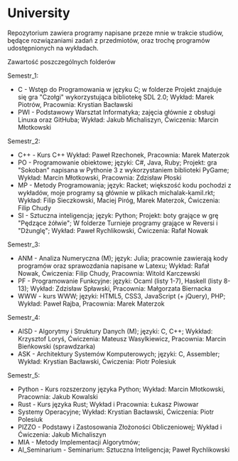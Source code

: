# University

Repozytorium zawiera programy napisane przeze mnie w trakcie studiów, będące rozwiązaniami zadań z przedmiotów, oraz trochę programów udostępnionych na wykładach.

Zawartość poszczególnych folderów

Semestr_1:
  - C - Wstęp do Programowania w języku C; w folderze Projekt znajduje się gra "Czołgi" wykorzystująca bibliotekę SDL 2.0;
    Wykład: Marek Piotrów, Pracownia: Krystian Bacławski
  - PWI - Podstawowy Warsztat Informatyka; zajęcia głównie z obsługi Linuxa oraz GitHuba;
    Wykład: Jakub Michaliszyn, Ćwiczenia: Marcin Młotkowski
 
Semestr_2:
  - C++ - Kurs C++
    Wykład: Paweł Rzechonek, Pracownia: Marek Materzok
  - PO - Programowanie obiektowe; języki: C#, Java, Ruby; Projekt: gra "Sokoban" napisana w Pythonie 3 z wykorzystaniem biblioteki PyGame;
    Wykład: Marcin Młotkowski, Pracownia: Zdzisław Płoski
  - MP - Metody Programowania; język: Racket; większość kodu pochodzi z wykładów, moje programy są głównie w plikach michalak-kamil.rkt;
    Wykład: Filip Sieczkowski, Maciej Piróg, Marek Materzok, Ćwiczenia: Filip Chudy
  - SI - Sztuczna inteligencja; język: Python; Projekt: boty grające w grę "Pędzące żółwie"; W folderze Turnieje programy grające w Reversi i "Dżunglę";
    Wykład: Paweł Rychlikowski, Ćwiczenia: Rafał Nowak
 
Semestr_3:
  - ANM - Analiza Numeryczna (M); język: Julia; pracownie zawierają kody programów oraz sprawozdania napisane w Latexu;
    Wykład: Rafał Nowak, Ćwiczenia: Filip Chudy, Pracownia: Witold Karczewski
  - PF - Programowanie Funkcyjne: języki: Ocaml (listy 1-7), Haskell (listy 8-13);
    Wykład: Zdzisław Spławski, Pracownia: Małgorzata Biernacka
  - WWW - kurs WWW; języki: HTML5, CSS3, JavaScript (+ jQuery), PHP;
    Wykład: Paweł Rajba, Pracownia: Marek Materzok
  
 Semestr_4:
  - AISD - Algorytmy i Struktury Danych (M); języki: C, C++;
    Wykkład: Krzysztof Loryś, Ćwiczenia: Mateusz Wasylkiewicz, Pracownia: Marcin Bieńkowski (sprawdzarka)
  - ASK - Architektury Systemów Komputerowych; języki: C, Assembler;
    Wykład: Krystian Bacławski, Ćwiczenia: Piotr Polesiuk

Semestr_5:
  - Python - Kurs rozszerzony języka Python;
    Wykład: Marcin Młotkowski, Pracownia: Jakub Kowalski
  - Rust - Kurs języka Rust;
    Wykład i Pracownia: Łukasz Piwowar
  - Systemy Operacyjne;
    Wykład: Krystian Bacławski, Ćwiczenia: Piotr Polesiuk
  - PIZZO - Podstawy i Zastosowania Złożoności Obliczeniowej;
    Wykład i Ćwiczenia: Jakub Michaliszyn
  - MIA - Metody Implementacji Algorytmów;
  - AI_Seminarium - Seminarium: Sztuczna Inteligencja;
    Paweł Rychlikowski
  
